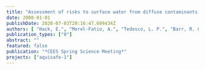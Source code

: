 ```yaml
---
title: "Assessment of risks to surface water from diffuse contaminants."
date: 2008-01-01
publishDate: 2020-07-03T20:16:47.609434Z
authors: [ "Hack, E.", "Morel-Fatio, A.", "Tedesco, L. P.", "Barr, R. C.", "GrÃ¼tzmacher, G.", "Bacqueroet, A.", "Stouder, M.", "Woolems, B." ]
publication_types: ["0"]
abstract: ""
featured: false
publication: "*CEES Spring Science Meeting*"
projects: ["aquisafe-1"]
---
```


